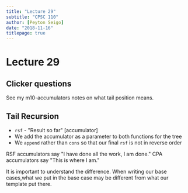 ```yaml
---
title: "Lecture 29"
subtitle: "CPSC 110"
author: [Peyton Seigo]
date: "2018-11-16"
titlepage: true
---
```


# Lecture 29

## Clicker questions

See my m10-accumulators notes on what tail position means.

## Tail Recursion

- `rsf` - "Result so far" \[accumulator\]
- We add the accumulator as a parameter to both functions for the tree
- We `append` rather than `cons` so that our final `rsf` is not in reverse order

RSF accumulators say "I have done all the work, I am done."
CPA accumulators say "This is where I am."

It is important to understand the difference. When writing our base cases,what we put in the base case may be different from what our template put there.
